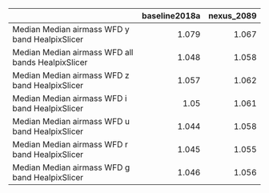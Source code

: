 |                                                   |   baseline2018a |   nexus_2089 |
|:--------------------------------------------------|----------------:|-------------:|
| Median Median airmass WFD y band HealpixSlicer    |           1.079 |        1.067 |
| Median Median airmass WFD all bands HealpixSlicer |           1.048 |        1.058 |
| Median Median airmass WFD z band HealpixSlicer    |           1.057 |        1.062 |
| Median Median airmass WFD i band HealpixSlicer    |           1.05  |        1.061 |
| Median Median airmass WFD u band HealpixSlicer    |           1.044 |        1.058 |
| Median Median airmass WFD r band HealpixSlicer    |           1.045 |        1.055 |
| Median Median airmass WFD g band HealpixSlicer    |           1.046 |        1.056 |
